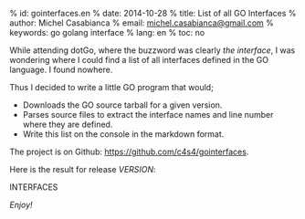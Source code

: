 % id:       gointerfaces.en
% date:     2014-10-28
% title:    List of all GO Interfaces
% author:   Michel Casabianca
% email:    michel.casabianca@gmail.com
% keywords: go golang interface
% lang:     en
% toc:      no

While attending dotGo, where the buzzword was clearly *the interface*, I was wondering where I could find a list of all interfaces defined in the GO language. I found nowhere.

Thus I decided to write a little GO program that would;

- Downloads the GO source tarball for a given version.
- Parses source files to extract the interface names and line number where they are defined.
- Write this list on the console in the markdown format.

The project is on Github: <https://github.com/c4s4/gointerfaces>.

Here is the result for release *VERSION*:

INTERFACES

*Enjoy!*
